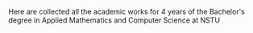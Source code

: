 Here are collected all the academic works for 4 years of the Bachelor's degree in Applied Mathematics and Computer Science at NSTU
